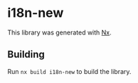 # i18n-new

This library was generated with [Nx](https://nx.dev).

## Building

Run `nx build i18n-new` to build the library.
